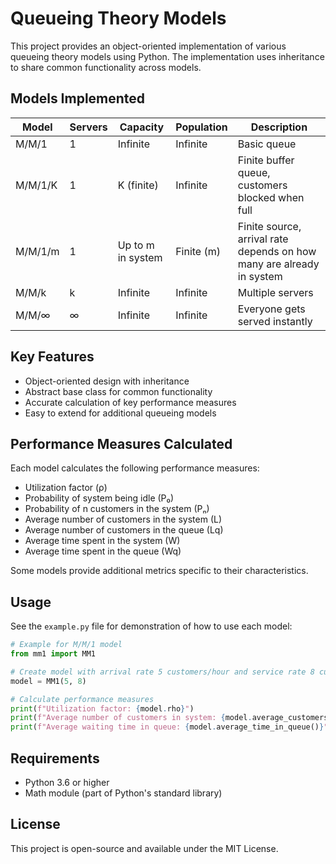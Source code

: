 # Queueing Theory Models

This project provides an object-oriented implementation of various queueing theory models using Python. The implementation uses inheritance to share common functionality across models.

## Models Implemented

| Model | Servers | Capacity | Population | Description |
|-------|---------|----------|------------|-------------|
| M/M/1 | 1 | Infinite | Infinite | Basic queue |
| M/M/1/K | 1 | K (finite) | Infinite | Finite buffer queue, customers blocked when full |
| M/M/1/m | 1 | Up to m in system | Finite (m) | Finite source, arrival rate depends on how many are already in system |
| M/M/k | k | Infinite | Infinite | Multiple servers |
| M/M/∞ | ∞ | Infinite | Infinite | Everyone gets served instantly |

## Key Features

- Object-oriented design with inheritance
- Abstract base class for common functionality
- Accurate calculation of key performance measures
- Easy to extend for additional queueing models

## Performance Measures Calculated

Each model calculates the following performance measures:

- Utilization factor (ρ)
- Probability of system being idle (P₀)
- Probability of n customers in the system (Pₙ)
- Average number of customers in the system (L)
- Average number of customers in the queue (Lq)
- Average time spent in the system (W)
- Average time spent in the queue (Wq)

Some models provide additional metrics specific to their characteristics.

## Usage

See the `example.py` file for demonstration of how to use each model:

```python
# Example for M/M/1 model
from mm1 import MM1

# Create model with arrival rate 5 customers/hour and service rate 8 customers/hour
model = MM1(5, 8)

# Calculate performance measures
print(f"Utilization factor: {model.rho}")
print(f"Average number of customers in system: {model.average_customers_in_system()}")
print(f"Average waiting time in queue: {model.average_time_in_queue()}")
```

## Requirements

- Python 3.6 or higher
- Math module (part of Python's standard library)

## License

This project is open-source and available under the MIT License. 